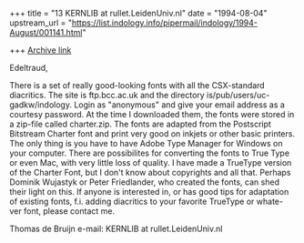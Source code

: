 +++
title = "13 KERNLIB at rullet.LeidenUniv.nl"
date = "1994-08-04"
upstream_url = "https://list.indology.info/pipermail/indology/1994-August/001141.html"

+++
[Archive link](https://list.indology.info/pipermail/indology/1994-August/001141.html)


Edeltraud,

There is a set of really good-looking fonts with all the CSX-standard
diacritics. The site is ftp.bcc.ac.uk and the directory is/pub/users/uc-
gadkw/indology.  Login as "anonymous" and give your email address as a
courtesy password.  At the time I downloaded them, the fonts were
stored in a zip-file called charter.zip. The fonts are adapted from the
Postscript Bitstream Charter font and print very good on inkjets or
other basic printers. The only thing is you have to have Adobe Type
Manager for Windows on your computer. 
     There are possibilites for converting the fonts to True Type or
even Mac, with very little loss of quality. I have made a TrueType
version of the Charter Font, but I don't know about copyrights and all
that. Perhaps Dominik Wujastyk or Peter Friedlander, who created the
fonts, can shed their light on this. 
     If anyone is interested in, or has good tips for adaptation of
existing fonts, f.i. adding diacritics to your favorite TrueType or whate-
ver font, please contact me.

Thomas de Bruijn
e-mail:
KERNLIB at rullet.LeidenUniv.nl






